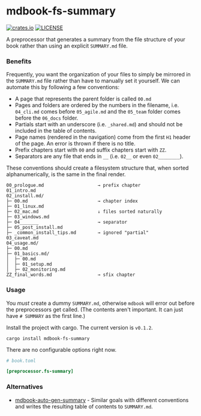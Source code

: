# mdbook-fs-summary

[![crates.io](https://img.shields.io/crates/v/mdbook-fs-summary.svg)](https://crates.io/crates/mdbook-fs-summary)
[![LICENSE](https://img.shields.io/github/license/elmdash/mdbook-fs-summary.svg)](LICENSE)

A preprocessor that generates a summary from the file structure of your book rather than using an explicit `SUMMARY.md` file.

### Benefits

Frequently, you want the organization of your files to simply be mirrored in the `SUMMARY.md` file rather than have to manually set it yourself. We can automate this by following a few conventions:

- A page that represents the parent folder is called `00.md`
- Pages and folders are ordered by the numbers in the filename, i.e. `04_cli.md` comes before  `05_agile.md` and the `05_team` folder comes before the `06_docs` folder.
- Partials start with an underscore (i.e. `_shared.md`) and should not be included in the table of contents. 
- Page names (rendered in the navigation) come from the first `H1` header of the page. An error is thrown if there is no title.
- Prefix chapters start with `00` and suffix chapters start with `ZZ`.
- Separators are any file that ends in `__` (i.e. `02__` or even `02________`).

These conventions should create a filesystem structure that, when sorted alphanumerically, is the same in the final render.

```
00_prologue.md                    → prefix chapter
01_intro.md
02_install.md/
├─ 00.md                          → chapter index 
├─ 01_linux.md
├─ 02_mac.md                      ↓ files sorted naturally
├─ 03_windows.md
├─ 04_______                      → separator
├─ 05_post_install.md
├─ _common_install_tips.md        → ignored "partial"
03_caveat.md
04_usage.md/
├─ 00.md
├─ 01_basics.md/
│  ├─ 00.md
│  ├─ 01_setup.md
│  ├─ 02_monitoring.md
ZZ_final_words.md                 → sfix chapter
```

### Usage

You _must_ create a dummy `SUMMARY.md`, otherwise `mdbook` will error out before the preprocessors get called. (The contents aren't important. It can just have `# SUMMARY` as the first line.)

Install the project with cargo. The current version is <code>v<span id="version">0.1.2</span></code>.

```
cargo install mdbook-fs-summary
```

There are no configurable options right now.

```toml
# book.toml

[preprocessor.fs-summary]
```

### Alternatives

* [mdbook-auto-gen-summary](https://crates.io/crates/mdbook-auto-gen-summary) - Similar goals with different conventions and writes the resulting table of contents to `SUMMARY.md`. 
